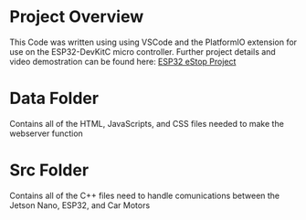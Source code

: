 # Project Overview
This Code was written using using VSCode and the PlatformIO extension for use on the ESP32-DevKitC micro controller. Further project details and video demostration can be found here: [ESP32 eStop Project](https://docs.google.com/document/d/1h9dRktVf6lAae34t0Z2zWiOfpSByz_bvqmT_pmIQF1w/edit#)

# Data Folder
Contains all of the HTML, JavaScripts, and CSS files needed to make the webserver function

# Src Folder
Contains all of the C++ files need to handle comunications between the Jetson Nano, ESP32, and Car Motors
